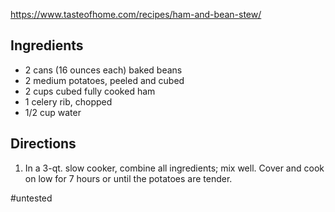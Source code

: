 https://www.tasteofhome.com/recipes/ham-and-bean-stew/

## Ingredients

- 2 cans (16 ounces each) baked beans
- 2 medium potatoes, peeled and cubed
- 2 cups cubed fully cooked ham
- 1 celery rib, chopped
- 1/2 cup water

## Directions

1.  In a 3-qt. slow cooker, combine all ingredients; mix well. Cover and cook on low for 7 hours or until the potatoes are tender.

#untested